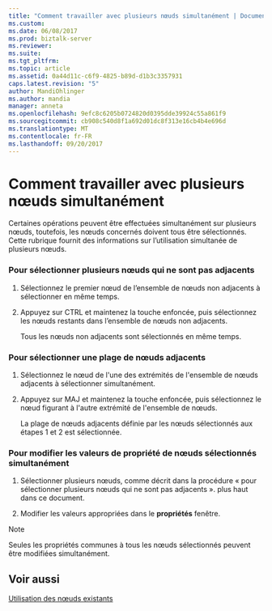 ```yaml
---
title: "Comment travailler avec plusieurs nœuds simultanément | Documents Microsoft"
ms.custom: 
ms.date: 06/08/2017
ms.prod: biztalk-server
ms.reviewer: 
ms.suite: 
ms.tgt_pltfrm: 
ms.topic: article
ms.assetid: 0a44d11c-c6f9-4825-b89d-d1b3c3357931
caps.latest.revision: "5"
author: MandiOhlinger
ms.author: mandia
manager: anneta
ms.openlocfilehash: 9efc8c6205b0724820d0395dde39924c55a861f9
ms.sourcegitcommit: cb908c540d8f1a692d01dc8f313e16cb4b4e696d
ms.translationtype: MT
ms.contentlocale: fr-FR
ms.lasthandoff: 09/20/2017
---
```

# <a name="how-to-work-with-multiple-nodes-simultaneously"></a>Comment travailler avec plusieurs nœuds simultanément
Certaines opérations peuvent être effectuées simultanément sur plusieurs nœuds, toutefois, les nœuds concernés doivent tous être sélectionnés. Cette rubrique fournit des informations sur l’utilisation simultanée de plusieurs nœuds.  
  
### <a name="to-select-multiple-nodes-that-are-not-adjacent"></a>Pour sélectionner plusieurs nœuds qui ne sont pas adjacents  
  
1.  Sélectionnez le premier nœud de l’ensemble de nœuds non adjacents à sélectionner en même temps.  
  
2.  Appuyez sur CTRL et maintenez la touche enfoncée, puis sélectionnez les nœuds restants dans l’ensemble de nœuds non adjacents.  
  
     Tous les nœuds non adjacents sont sélectionnés en même temps.  
  
### <a name="to-select-a-range-of-adjacent-nodes"></a>Pour sélectionner une plage de nœuds adjacents  
  
1.  Sélectionnez le nœud de l'une des extrémités de l'ensemble de nœuds adjacents à sélectionner simultanément.  
  
2.  Appuyez sur MAJ et maintenez la touche enfoncée, puis sélectionnez le nœud figurant à l'autre extrémité de l'ensemble de nœuds.  
  
     La plage de nœuds adjacents définie par les nœuds sélectionnés aux étapes 1 et 2 est sélectionnée.  
  
### <a name="to-modify-property-values-of-simultaneously-selected-nodes"></a>Pour modifier les valeurs de propriété de nœuds sélectionnés simultanément  
  
1.  Sélectionner plusieurs nœuds, comme décrit dans la procédure « pour sélectionner plusieurs nœuds qui ne sont pas adjacents ». plus haut dans ce document.  
  
2.  Modifier les valeurs appropriées dans le **propriétés** fenêtre.  
  
> [!NOTE]
>  Seules les propriétés communes à tous les nœuds sélectionnés peuvent être modifiées simultanément.  
  
## <a name="see-also"></a>Voir aussi  
 [Utilisation des nœuds existants](../core/working-with-existing-nodes.md)